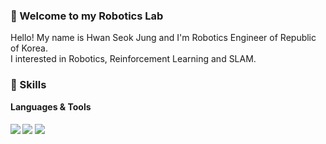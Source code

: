 ### 🔭 Welcome to my Robotics Lab  
Hello! My name is Hwan Seok Jung and I'm Robotics Engineer of Republic of Korea.     
I interested in Robotics, Reinforcement Learning and SLAM.

### :pizza: Skills
**Languages & Tools**    
     
#### <img src="https://img.shields.io/badge/Python-3776AB?style=for-the-badge&logo=Python&logoColor=white"> <img src="https://img.shields.io/badge/C++-00599C?style=for-the-badge&logo=C++&logoColor=white"> <img src="https://img.shields.io/badge/ROS-22314E?style=for-the-badge&logo=ROS&logoColor=white"> 
